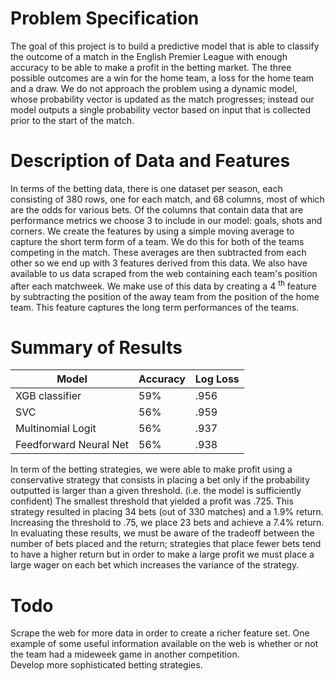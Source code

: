 # Problem Specification

The goal of this project is to build a predictive model that is able to classify the outcome of a match in the English Premier League with enough accuracy to be able to make a profit in the betting market. The three possible outcomes are a win for the home team, a loss for the home team and a draw. We do not approach the problem using a dynamic model, whose probability vector is updated as the match progresses; instead our model outputs a single probability vector based on input that is collected prior to the start of the match.  



# Description of Data and Features
In terms of the betting data, there is one dataset per season, each consisting of 380 rows, one for each match, and 68 columns, most of which are the odds for various bets. Of the columns that contain data that are performance metrics we choose 3 to include in our model: goals, shots and corners. We create the features by using a simple moving average to capture the short term form of a team. We do this for both of the teams competing in the match. These averages are then subtracted from each other so we end up with 3 features derived from this data. We also have available to us data scraped from the web containing each team's position after each matchweek. We make use of this data by creating a 4 <sup>th</sup> feature by subtracting the position of the away team from the position of the home team. This feature captures the long term performances of the teams.


# Summary of Results
 | Model | Accuracy | Log Loss |
 | ------| ---------| ---------|
 | XGB classifier | 59% | .956 |
 | SVC | 56% | .959 |
 | Multinomial Logit | 56% | .937 |
 | Feedforward Neural Net | 56% | .938|
 
 In term of the betting strategies, we were able to make profit using a conservative strategy that consists in placing a bet only if the probability outputted is larger than a given threshold. (i.e. the model is sufficiently confident) The smallest threshold that yielded a profit was .725. This strategy resulted in placing 34 bets (out of 330 matches) and a 1.9% return. Increasing the threshold to .75, we place 23 bets and achieve a 7.4% return. In evaluating these results, we must be aware of the tradeoff between the number of bets placed and the return; strategies that place fewer bets tend to have a higher return but in order to make a large profit we must place a large wager on each bet which increases the variance of the strategy.  


# Todo
Scrape the web for more data in order to create a richer feature set. One example of some useful information available on the web 
is whether or not the team had a mideweek game in another competition. <br />
Develop more sophisticated betting strategies. <br />


